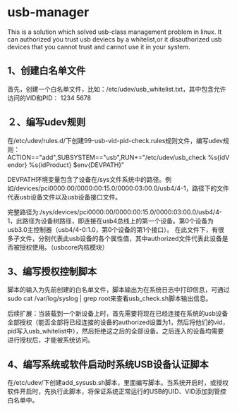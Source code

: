 # usb-manager
This is a solution which solved usb-class management problem in linux. It can authorized you trust usb deviecs by a whitelist,or it disauthorized usb devices that you cannot trust and cannot use it in your system.

## 1、创建白名单文件
首先，创建一个白名单文件，比如：/etc/udev/usb_whitelist.txt，其中包含允许访问的VID和PID：
  1234
  5678

## ２、编写udev规则
在/etc/udev/rules.d/下创建99-usb-vid-pid-check.rules规则文件，编写udev规则：
  ACTION=="add",SUBSYSTEM=="usb",RUN+="/etc/udev/usb_check %s{idVendor} %s{idProduct} $env{DEVPATH}"

DEVPATH环境变量包含了设备在/sys文件系统中的路径。例如/devices/pci0000:00/0000:00:15.0/0000:03:00.0/usb4/4-1，路径下的文件代表usb设备文件以及usb设备接口文件。

完整路径为:/sys/devices/pci0000:00/0000:00:15.0/0000:03:00.0/usb4/4-1，此路径为设备树路径，即连接在usb4总线上的第一个设备。第0个设备为usb3.0主控制器（usb4/4-0:1.0，第0个设备的第1个接口）。
在此文件下，有很多子文件，分别代表此usb设备的各个属性值，其中authorized文件代表此设备是否被授权使用。（usbcore内核模块）

## 3、编写授权控制脚本
脚本的输入为先前创建的白名单文件，脚本输出为在系统日志中打印信息，可通过 sudo cat /var/log/syslog | grep root来查看usb_check.sh脚本输出信息。

后续扩展：当装载到一个新设备上时，首先需要将现在已经连接在系统的usb设备全部授权（能否全部将已经连接的设备的authorized设置为1，然后将他们的vid，pid写入usb_whitelist中），然后拒绝这之后的全部设备。之后连入的设备均需要进行授权后，才能被系统访问。

## 4、编写系统或软件启动时系统USB设备认证脚本
在/etc/udev/下创建add_sysusb.sh脚本，里面编写脚本。当系统开启时，或授权软件开启时，先执行此脚本，将保证系统正常运行的USB的UID、VID添加到管控白名单中。
